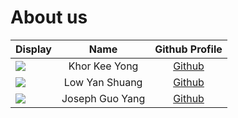 # About us

Display | Name | Github Profile 
--------|:----:|:--------------:
![](https://via.placeholder.com/100.png?text=Photo) | Khor Kee Yong | [Github](https://github.com/KaydenKhor) 
![](https://via.placeholder.com/100.png?text=Photo) | Low Yan Shuang | [Github](https://github.com/lowyanshuang) 
![](https://via.placeholder.com/100.png?text=Photo) | Joseph Guo Yang | [Github](https://github.com/badfr0g) 
